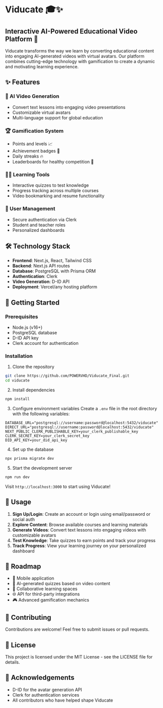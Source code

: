 # Viducate 🎓✨

## Interactive AI-Powered Educational Video Platform 🚀

Viducate transforms the way we learn by converting educational content into engaging AI-generated videos with virtual avatars. Our platform combines cutting-edge technology with gamification to create a dynamic and motivating learning experience.

## ✨ Features

### 🤖 AI Video Generation
- Convert text lessons into engaging video presentations
- Customizable virtual avatars
- Multi-language support for global education

### 🏆 Gamification System
- Points and levels 📈
- Achievement badges 🏅
- Daily streaks 🔥
- Leaderboards for healthy competition 🥇

### 👩‍🎓 Learning Tools
- Interactive quizzes to test knowledge
- Progress tracking across multiple courses
- Video bookmarking and resume functionality

### 🔐 User Management
- Secure authentication via Clerk
- Student and teacher roles
- Personalized dashboards

## 🛠️ Technology Stack

- **Frontend**: Next.js, React, Tailwind CSS
- **Backend**: Next.js API routes
- **Database**: PostgreSQL with Prisma ORM
- **Authentication**: Clerk
- **Video Generation**: D-ID API
- **Deployment**: Vercel/any hosting platform

## 🚀 Getting Started

### Prerequisites
- Node.js (v16+)
- PostgreSQL database
- D-ID API key
- Clerk account for authentication

### Installation

1. Clone the repository
```bash
git clone https://github.com/POWERVHD/Viducate_Final.git
cd viducate
```

2. Install dependencies
```bash
npm install
```

3. Configure environment variables
Create a `.env` file in the root directory with the following variables:
```
DATABASE_URL="postgresql://username:password@localhost:5432/viducate"
DIRECT_URL="postgresql://username:password@localhost:5432/viducate"
NEXT_PUBLIC_CLERK_PUBLISHABLE_KEY=your_clerk_publishable_key
CLERK_SECRET_KEY=your_clerk_secret_key
DID_API_KEY=your_did_api_key
```

4. Set up the database
```bash
npx prisma migrate dev
```

5. Start the development server
```bash
npm run dev
```

Visit `http://localhost:3000` to start using Viducate!

## 📱 Usage

1. **Sign Up/Login**: Create an account or login using email/password or social auth
2. **Explore Content**: Browse available courses and learning materials
3. **Generate Videos**: Convert text lessons into engaging videos with customizable avatars
4. **Test Knowledge**: Take quizzes to earn points and track your progress
5. **Track Progress**: View your learning journey on your personalized dashboard

## 🌟 Roadmap

- 📱 Mobile application
- 🧠 AI-generated quizzes based on video content
- 👥 Collaborative learning spaces
- 🌐 API for third-party integrations
- 🎮 Advanced gamification mechanics

## 🤝 Contributing

Contributions are welcome! Feel free to submit issues or pull requests.

## 📄 License

This project is licensed under the MIT License - see the LICENSE file for details.

## 🙏 Acknowledgements

- D-ID for the avatar generation API
- Clerk for authentication services
- All contributors who have helped shape Viducate 